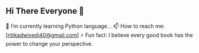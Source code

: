 ## Hi There Everyone 👋
🔭 I’m currently learning Python language...
📫 How to reach me: [ritikadwivedi40@gmail.com]
⚡ Fun fact: I believe every good book has the power to change your perspective.

<!--
**Ritika4040/Ritika4040** is a ✨ _special_ ✨ repository because its `README.md` (this file) appears on your GitHub profile.

Here are some ideas to get you started:

- 🔭 I’m currently working on ...
- 🌱 I’m currently learning ...
- 👯 I’m looking to collaborate on ...
- 🤔 I’m looking for help with ...
- 💬 Ask me about ...
- 📫 How to reach me: [ritikadwivedi40@gmail.com]
- 😄 Pronouns: ...
- ⚡ Fun fact: I believe every good book has the power to change your perspective.
-->
